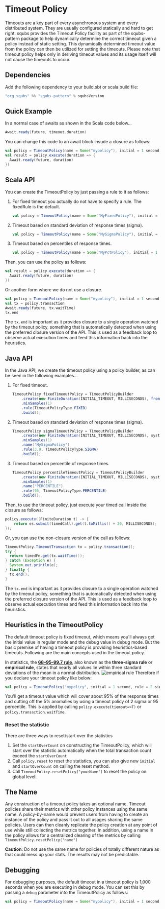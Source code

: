 # Timeout Policy

Timeouts are a key part of every asynchronous system and every distributed system. They are usually configured statically and hard to get right. squbs provides the Timeout Policy facility as part of the squbs-pattern package to help dynamically determine the correct timeout given a policy instead of static setting.  This dynamically determined timeout value from the policy can then be utilized for setting the timeouts.  Please note that timeout policy helps only in deriving timeout values and its usage itself will not cause the timeouts to occur.

## Dependencies

Add the following dependency to your build.sbt or scala build file:

```scala
"org.squbs" %% "squbs-pattern" % squbsVersion
```

## Quick Example

In a normal case of awaits as shown in the Scala code below...

```scala
Await.ready(future, timeout.duration)
```

You can change this code to an await block insude a closure as follows:

```scala
val policy = TimeoutPolicy(name = Some("mypolicy"), initial = 1 second)
val result = policy.execute(duration => {
  Await.ready(future, duration)
})
```

## Scala API

You can create the TimeoutPolicy by just passing a rule to it as follows:

1. For fixed timeout you actually do not have to specify a rule. The fixedRule is the default.

   ```scala
   val policy = TimeoutPolicy(name = Some("MyFixedPolicy"), initial = 1 second, rule = fixedRule)
   ```

2. Timeout based on standard deviation of response times (sigma). 

   ```scala
   val policy = TimeoutPolicy(name = Some("MySigmaPolicy"), initial = 1 second, rule = 3 sigma)
   ```

3. Timeout based on percentiles of response times.

   ```scala
   val policy = TimeoutPolicy(name = Some("MyPctPolicy"), initial = 1 second, rule = 95 percentile)
   ```

Then, you can use the policy as follows:

```scala
val result = policy.execute(duration => {
  Await.ready(future, duration)
})
```

Or another form where we do not use a closure.


```scala
val policy = TimeoutPolicy(name = Some("mypolicy"), initial = 1 second)
val tx = policy.transaction
Await.ready(future, tx.waitTime)
tx.end
```

The `tx.end` is important as it provides closure to a single operation watched by the timeout policy, something that is automatically detected when using the preferred closure version of the API. This is used as a feedback loop to observe actual execution times and feed this information back into the heuristics.

## Java API

In the Java API, we create the timeout policy using a policy builder, as can be seen in the following examples...

1. For fixed timeout.

   ```java
   TimeoutPolicy fixedTimeoutPolicy = TimeoutPolicyBuilder
       .create(new FiniteDuration(INITIAL_TIMEOUT, MILLISECONDS), fromExecutorService(es))
       .minSamples(1)
       .rule(TimeoutPolicyType.FIXED)
       .build();
   ```

2. Timeout based on standard deviation of response times (sigma).
 
   ```java
   TimeoutPolicy sigmaTimeoutPolicy = TimeoutPolicyBuilder
       .create(new FiniteDuration(INITIAL_TIMEOUT, MILLISECONDS), system.dispatcher())
       .minSamples(1)
       .name("MySigmaPolicy")
       .rule(3.0, TimeoutPolicyType.SIGMA)
       .build();
   ```

3. Timeout based on percentile of response times.

   ```java
   TimeoutPolicy percentileTimeoutPolicy = TimeoutPolicyBuilder
       .create(new FiniteDuration(INITIAL_TIMEOUT, MILLISECONDS), system.dispatcher())
       .minSamples(1)
       .name("PERCENTILE")
       .rule(95, TimeoutPolicyType.PERCENTILE)
       .build();
   ```

Then, to use the timeout policy, just execute your timed call inside the closure as follows:

```java
policy.execute((FiniteDuration t) -> {
    return es.submit(timedCall).get(t.toMillis() + 20, MILLISECONDS);
});
```

Or, you can use the non-closure version of the call as follows:

```java
TimeoutPolicy.TimeoutTransaction tx = policy.transaction();
try {
  return timedFn.get(tx.waitTime());
} catch (Exception e) {
  System.out.println(e);
} finally {
  tx.end();
}
```

The `tx.end` is important as it provides closure to a single operation watched by the timeout policy, something that is automatically detected when using the preferred closure version of the API. This is used as a feedback loop to observe actual execution times and feed this information back into the heuristics.

## Heuristics in the TimeoutPolicy
The default timeout policy is fixed timeout, which means you'll always get the initial value in regular mode and the debug value in debug mode. But the basic premise of having a timeout policy is providing heuristics-based timeouts. Following are the main concepts used in the timeout policy.

In statistics, the [**68–95–99.7  rule**](http://en.wikipedia.org/wiki/68%E2%80%9395%E2%80%9399.7_rule), also known as the **three-sigma rule** or **empirical rule**, states that nearly all values lie within three standard deviations of the mean in a normal distribution.
![empirical rule](http://upload.wikimedia.org/wikipedia/commons/a/a9/Empirical_Rule.PNG)
Therefore if you declare your timeout policy like below:

```scala
val policy = TimeoutPolicy("mypolicy", initial = 1 second, rule = 2 sigma)
```

You'll get a timeout value which will cover about 95% of the response times and cutting off the 5% anomalies by using a timeout policy of 2 sigma or 95 percentile. This is applied by calling `policy.execute(tiemout=>T)` or `policy.transaction.waitTime`.

### Reset the statistic
There are three ways to reset/start over the statistics

1. Set the `startOverCount` on constructing the TimeoutPolicy, which will start over the statistic automatically when the total transaction count exceed the `startOverCount`
2. Call `policy.reset` to reset the statistics, you can also give new `initial` and `startOverCount` on calling the reset method.
3. Call `TimeoutPolicy.resetPolicy("yourName")` to reset the policy on global level.

## The Name

Any construction of a timeout policy takes an optional name. Timeout policies share their metrics with other policy instances using the same name. A policy-by-name would prevent users from having to create an instance of the policy and pass it out to all usages sharing the same policies. Users can then cleanly replicate the policy creation at any point of use while still collecting the metrics together. In addition, using a name in the policy allows for a centralized clearing of the metrics by calling `TimeoutPolicy.resetPolicy("name")`

**Caution**: Do not use the same name for policies of totally different nature as that could mess up your stats. The results may not be predictable.

## Debugging
For debugging purposes, the default timeout in a timeout policy is 1,000 seconds when you are executing in debug mode. You can set this by passing a `debug` parameter into the TimeoutPolicy as follows:

```scala
val policy = TimeoutPolicy(name = Some("mypolicy"), initial = 1 second, debug = 10000 seconds)
```
